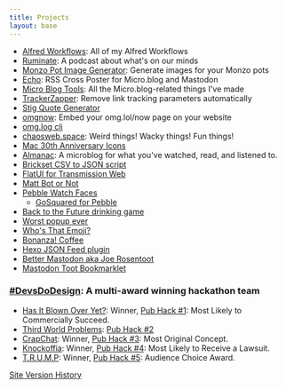 ```yaml
---
title: Projects
layout: base
---
```

- [Alfred Workflows](/alfred-workflows): All of my Alfred Workflows
- [Ruminate](http://ruminatepodcast.com): A podcast about what's on our minds
- [Monzo Pot Image Generator](http://potimages.rknight.me): Generate images for your Monzo pots
- [Echo](http://echo.rknight.me/): RSS Cross Poster for Micro.blog and Mastodon
- [Micro Blog Tools](/projects/microblog/): All the Micro.blog-related things I've made
- [TrackerZapper](/apps/tracker-zapper): Remove link tracking parameters automatically
- [Stig Quote Generator](https://rknightuk.github.io/stig-quotes/)
- [omgnow](https://omgnow.rknight.me/): Embed your omg.lol/now page on your website
- [omg.log cli](https://github.com/rknightuk/omglolcli)
- [chaosweb.space](https://github.com/rknightuk/chaosweb): Weird things! Wacky things! Fun things!
- [Mac 30th Anniversary Icons](https://rknightuk.github.io/mac-30-font-svg/)
- [Almanac](http://github.com/rknightuk/almanac/): A microblog for what you've watched, read, and listened to.
- [Brickset CSV to JSON script](https://github.com/rknightuk/brickset-csv-to-json)
- [FlatUI for Transmission Web](https://github.com/rknightuk/transmission-flatUI)
- [Matt Bot or Not](https://rknightuk.github.io/mattbotornot/)
- [Pebble Watch Faces](https://github.com/rknightuk/pebble-faces)
  - [GoSquared for Pebble](https://github.com/rknightuk/gosquared-for-pebble)
- [Back to the Future drinking game](https://rknightuk.github.io/back-to-the-future-drinking-game/)
- [Worst popup ever](https://github.com/rknightuk/worst-popup-ever)
- [Who's That Emoji?](https://rknightuk.github.io/whos-that-emoji/)
- [Bonanza! Coffee](https://rknightuk.github.io/bonanzacoffee/)
- [Hexo JSON Feed plugin](https://github.com/rknightuk/hexo-generator-json-feed-org)
- [Better Mastodon aka Joe Rosentoot](https://rknightuk.github.io/better-mastodon)
- [Mastodon Toot Bookmarklet](https://rknightuk.github.io/mastodon-toot-bookmarklet/)

### [#DevsDoDesign](http://devsdodesign.com): A multi-award winning hackathon team

- [Has It Blown Over Yet?](http://blownover.devsdodesign.com/): Winner, [Pub Hack #1](http://www.pubhack.co.uk/pubhack-1-results-report): Most Likely to Commercially Succeed.
- [Third World Problems](http://thirdworldproblems.devsdodesign.com/): [Pub Hack #2](http://www.pubhack.co.uk/pubhack-2-the-winners-and-report/)
- [CrapChat](https://github.com/PubHack/CrapChat): Winner, [Pub Hack #3](http://www.pubhack.co.uk/pubhack-3-results): Most Original Concept.
- [Knockoffia](http://knockoffia.devsdodesign.com/): Winner, [Pub Hack #4](http://www.pubhack.co.uk/pubhack-4-the-results/): Most Likely to Receive a Lawsuit.
- [T.R.U.M.P](http://devsdodesign.com/T.R.U.M.P./): Winner, [Pub Hack #5](http://www.pubhack.co.uk/pubhack-5-results/): Audience Choice Award.

[Site Version History](/versions)
